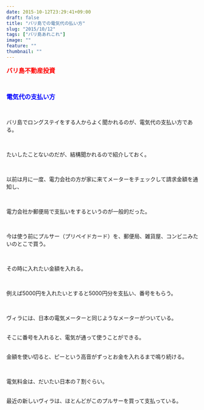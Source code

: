 ```yaml
---
date: 2015-10-12T23:29:41+09:00
draft: false
title: "バリ島での電気代の払い方"
slug: "2015/10/12"
tags: ["バリ島あれこれ"]
image: ""
feature: ""
thumbnail: ""
---
```

<p><font color="#ff0000" size="3"><strong>バリ島不動産投資</strong></font></p><br/><p><font color="#0000ff" size="3"><strong>電気代の支払い方</strong></font></p><br/><p>バリ島でロングステイをする人からよく聞かれるのが、電気代の支払い方である。</p><br/><p>たいしたことないのだが、結構聞かれるので紹介しておく。</p><br/><p>以前は月に一度、電力会社の方が家に来てメーターをチェックして請求金額を通知し、</p><br/><p>電力会社か郵便局で支払いをするというのが一般的だった。</p><br/><p>今は使う前にプルサー（プリペイドカード）を、郵便局、雑貨屋、コンビニみたいのとこで買う。</p><br/><p>その時に入れたい金額を入れる。</p><br/><p>例えば5000円を入れたいとすると5000円分を支払い、番号をもらう。</p><br/><p>ヴィラには、日本の電気メーターと同じようなメーターがついている。</p><p><br/>そこに番号を入れると、電気が通って使うことができる。</p><p><br/>金額を使い切ると、ピーという高音がずっとお金を入れるまで鳴り続ける。</p><br/><p>電気料金は、だいたい日本の７割ぐらい。</p><p><br/>最近の新しいヴィラは、ほとんどがこのプルサーを買って支払っている。</p>

